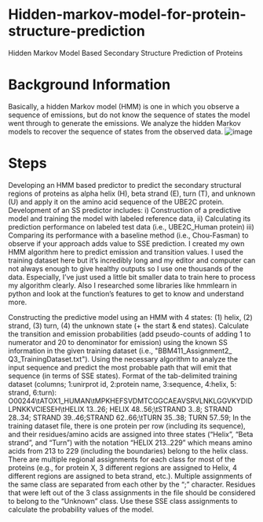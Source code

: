 # Hidden-markov-model-for-protein-structure-prediction
Hidden Markov Model Based Secondary Structure Prediction of Proteins
# Background Information
Basically, a hidden Markov model (HMM) is one in which you observe a sequence of emissions, but do not know the sequence of states the model went through to generate the emissions. We analyze the hidden Markov models to recover the sequence of states from the observed data.
![image](https://github.com/user-attachments/assets/ee9e145a-a008-4b32-ac78-48f64c6d6017)
# Steps
Developing an HMM based predictor to predict the secondary structural regions of proteins as alpha helix (H), beta strand (E), turn (T), and unknown (U) and apply it on the amino acid sequence of the UBE2C protein. Development of an SS predictor includes:
i) Construction of a predictive model and training the model with labeled reference data,
ii) Calculating its prediction performance on labeled test data (i.e., UBE2C_Human protein)
iii) Comparing its performance with a baseline method (i.e., Chou-Fasman) to observe if your approach adds value to SSE prediction.
I created my own HMM algorithm here to predict emission and transition values. I used the training dataset here but it’s incredibly long and my editor and computer can not always enough to give healthy outputs so I use  one thousands of the data. Especially, I’ve just used a little bit smaller data to train here to process my algorithm clearly. Also I researched some libraries like hmmlearn in python and look at the function’s features to get to know and understand more.

Constructing the predictive model using an HMM with 4 states: (1) helix, (2) strand, (3) turn, (4) the unknown state (+ the start & end states). Calculate the transition and emission probabilities (add pseudo-counts of adding 1 to numerator and 20 to denominator for emission) using the known SS information in the given training dataset (i.e., "BBM411_Assignment2_ Q3_TrainingDataset.txt").  Using the necessary algorithm to analyze the input sequence and predict the most probable path that will emit that sequence (in terms of SSE states).
Format of the tab-delimited training dataset (columns; 1:unirprot id, 2:protein name, 3:sequence, 4:helix, 5: strand, 6:turn): O00244\tATOX1_HUMAN\tMPKHEFSVDMTCGGCAEAVSRVLNKLGGVKYDIDLPNKKVCIESEH\tHELIX 13..26; HELIX 48..56;\tSTRAND 3..8; STRAND 28..34; STRAND 39..46;STRAND 62..66;\tTURN 35..38; TURN 57..59;
In the training dataset file, there is one protein per row (including its sequence), and their residues/amino acids are assigned into three states (“Helix”, “Beta strand”, and “Turn”) with the notation “HELIX 213..229” which means amino acids from 213 to 229 (including the boundaries) belong to the helix class. There are multiple regional assignments for each class for most of the proteins (e.g., for protein X, 3 different regions
are assigned to Helix, 4 different regions are assigned to beta strand, etc.). Multiple assignments of the same class are separated from each other by the “;” character.
Residues that were left out of the 3 class assignments in the file should be considered to belong to the “Unknown” class. Use these SSE class assignments to calculate the probability values of the model.
